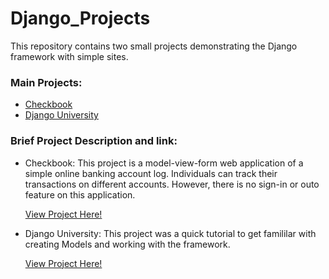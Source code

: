 # Django_Projects
This repository contains two small projects demonstrating the Django framework with simple sites.

### Main Projects:

* [Checkbook](#checkbook)
* [Django University](#django-university)


### Brief Project Description and link:

* <a name="checkbook"></a> Checkbook:
  This project is a model-view-form web application of a simple online banking account log. Individuals can track their transactions on different accounts. However, there is no sign-in or outo feature on this application.
  
  [View Project Here!](https://github.com/dbalesteri/Django_Projects/tree/master/Checkbook)
  
* <a name="django-university"></a> Django University:
  This project was a quick tutorial to get famililar with creating Models and working with the framework.
  
  [View Project Here!](https://github.com/dbalesteri/Django_Projects/tree/master/DjangoUniversity)
